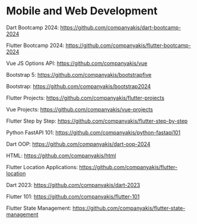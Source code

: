 # Mobile and Web Development

Dart Bootcamp 2024:
https://github.com/companyakis/dart-bootcamp-2024

Flutter Bootcamp 2024:
https://github.com/companyakis/flutter-bootcamp-2024

Vue JS Options API:
https://github.com/companyakis/vue

Bootstrap 5:
https://github.com/companyakis/bootstrapfive

Bootstrap:
https://github.com/companyakis/bootstrap2024

Flutter Projects:
https://github.com/companyakis/flutter-projects

Vue Projects:
https://github.com/companyakis/vue-projects

Flutter Step by Step:
https://github.com/companyakis/flutter-step-by-step

Python FastAPI 101:
https://github.com/companyakis/python-fastapi101

Dart OOP:
https://github.com/companyakis/dart-oop-2024

HTML:
https://github.com/companyakis/html

Flutter Location Applications:
https://github.com/companyakis/flutter-location

Dart 2023:
https://github.com/companyakis/dart-2023

Flutter 101:
https://github.com/companyakis/flutter-101

Flutter State Management:
https://github.com/companyakis/flutter-state-management
